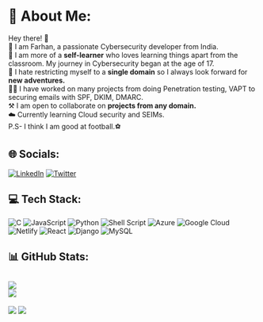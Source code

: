 # 💫 About Me:
Hey there! 👋 <br>
🙂 I am Farhan, a passionate Cybersecurity developer from India.<br>
🧠 I am more of a <b>self-learner</b> who loves learning things apart from the classroom. My journey in Cybersecurity began at the age of 17.<br>
🤟 I hate restricting myself to a <b>single domain</b> so I always look forward for <b>new adventures.</b></br>
👨‍💻 I have worked on many projects from doing Penetration testing, VAPT to securing emails with SPF, DKIM, DMARC.<br>
⚒️ I am open to collaborate on <b>projects from any domain.</b><br>
☁️ Currently learning Cloud security and SEIMs.<br>
P.S- I think I am good at football.⚽


## 🌐 Socials:
[![LinkedIn](https://img.shields.io/badge/LinkedIn-%230077B5.svg?logo=linkedin&logoColor=white)](https://linkedin.com/in/ansari-farhan) [![Twitter](https://img.shields.io/badge/Twitter-%231DA1F2.svg?logo=Twitter&logoColor=white)](https://twitter.com/fxrhanansari) 

## 💻 Tech Stack:
![C](https://img.shields.io/badge/c-%2300599C.svg?style=for-the-badge&logo=c&logoColor=white) ![JavaScript](https://img.shields.io/badge/javascript-%23323330.svg?style=for-the-badge&logo=javascript&logoColor=%23F7DF1E) ![Python](https://img.shields.io/badge/python-3670A0?style=for-the-badge&logo=python&logoColor=ffdd54) ![Shell Script](https://img.shields.io/badge/shell_script-%23121011.svg?style=for-the-badge&logo=gnu-bash&logoColor=white) ![Azure](https://img.shields.io/badge/azure-%230072C6.svg?style=for-the-badge&logo=azure-devops&logoColor=white) ![Google Cloud](https://img.shields.io/badge/Google%20Cloud-%234285F4.svg?style=for-the-badge&logo=google-cloud&logoColor=white) ![Netlify](https://img.shields.io/badge/netlify-%23000000.svg?style=for-the-badge&logo=netlify&logoColor=#00C7B7) ![React](https://img.shields.io/badge/react-%2320232a.svg?style=for-the-badge&logo=react&logoColor=%2361DAFB) ![Django](https://img.shields.io/badge/django-%23092E20.svg?style=for-the-badge&logo=django&logoColor=white) ![MySQL](https://img.shields.io/badge/mysql-%2300f.svg?style=for-the-badge&logo=mysql&logoColor=white)
## 📊 GitHub Stats:
![](https://github-readme-stats.vercel.app/api?username=fxrhan&theme=tokyonight&hide_border=false&include_all_commits=false&count_private=false)<br/>
![](https://github-readme-stats.vercel.app/api/top-langs/?username=fxrhan&theme=tokyonight&hide_border=false&include_all_commits=false&count_private=false&layout=compact)
---
[![](https://visitcount.itsvg.in/api?id=fxrhan&icon=0&color=0)](https://visitcount.itsvg.in)
![](https://quotes-github-readme.vercel.app/api?type=horizontal&theme=radical)
